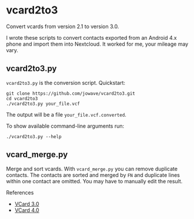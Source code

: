 # vcard2to3

Convert vcards from version 2.1 to version 3.0.

I wrote these scripts to convert contacts exported from an Android 4.x phone and import them into Nextcloud. It worked for me, your mileage may vary.

## vcard2to3.py

`vcard2to3.py` is the conversion script.
Quickstart:

    git clone https://github.com/jowave/vcard2to3.git
    cd vcard2to3
    ./vcard2to3.py your_file.vcf
    
The output will be a file `your_file.vcf.converted`.

To show available command-line arguments run:

    ./vcard2to3.py --help

## vcard_merge.py

Merge and sort vcards. With `vcard_merge.py` you can remove duplicate contacts. The contacts are sorted and merged by `FN` and duplicate lines within one contact are omitted.
You may have to manually edit the result.

References
* [VCard 3.0](https://tools.ietf.org/html/rfc2426)
* [VCard 4.0](https://tools.ietf.org/html/rfc6350)
